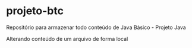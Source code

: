 # projeto-btc

Repositório para armazenar todo conteúdo de Java Básico - Projeto Java

Alterando conteúdo de um arquivo de forma local